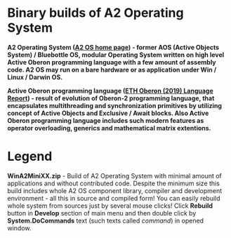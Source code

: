 # Binary builds of A2 Operating System

**A2 Operating System ([A2 OS home page](http://cas.inf.ethz.ch/projects/a2)) - former AOS (Active Objects System) / Bluebottle OS, modular Operating System written on high level Active Oberon programming language with a few amount of assembly code. A2 OS may run on a bare hardware or as application under Win / Linux / Darwin OS.**

**Active Oberon programming language ([ETH Oberon (2019) Language Report](http://cas.inf.ethz.ch/projects/a2/repository/raw/trunk/LanguageReport/OberonLanguageReport.pdf)) - result of evolution of Oberon-2 programming language, that encapsulates multithreading and synchronization primitives by utilizing concept of Active Objects and Exclusive / Await blocks. Also Active Oberon programming language includes such modern features as operator overloading, generics and mathematical matrix extentions.**


# Legend

**WinA2MiniXX.zip** - Build of A2 Operating System with minimal amount of applications and without contributed code. Despite the minimum size this build includes whole A2 OS component library, compiler and development environment - all this in source and compiled form! You can easily rebuild whole system from sources just by several mouse clicks! Click **Rebuild** button in **Develop** section of main menu and then double click by **System.DoCommands** text (such texts called _command_) in opened window.
